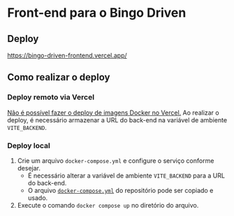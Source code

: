 # Front-end para o Bingo Driven

## Deploy

https://bingo-driven-frontend.vercel.app/

## Como realizar o deploy

### Deploy remoto via Vercel

[Não é possível fazer o deploy de imagens Docker no Vercel.](https://vercel.com/guides/does-vercel-support-docker-deployments) Ao realizar o deploy, é necessário armazenar a URL do back-end na variável de ambiente `VITE_BACKEND`.

### Deploy local

1. Crie um arquivo `docker-compose.yml` e configure o serviço conforme desejar.
    * É necessário alterar a variável de ambiente `VITE_BACKEND` para a URL do back-end.
    * O arquivo [`docker-compose.yml`](./docker-compose.yml) do repositório pode ser copiado e usado.
2. Execute o comando `docker compose up` no diretório do arquivo.
